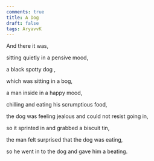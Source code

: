 ```yaml
---
comments: true
title: A Dog
draft: false
tags: AryavvK
---
```

 
And there it was,

sitting quietly in a pensive mood,

a black spotty dog ,

which was sitting in a bog,

a man inside in a happy mood,

chilling and eating his scrumptious food,

the dog was feeling jealous and could not resist going in,

so it sprinted in and grabbed a biscuit tin,

the man felt surprised that the dog was eating,

so he went in to the dog and gave him a beating. 